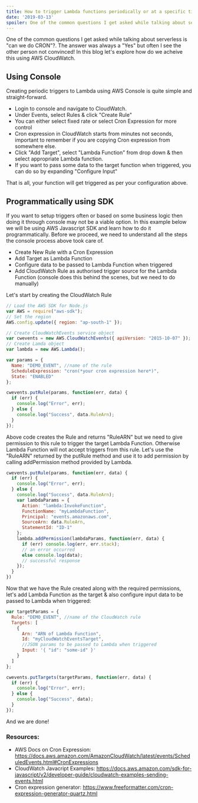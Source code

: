 ```yaml
---
title: How to trigger Lambda functions periodically or at a specific time using CloudWatch
date: '2019-03-13'
spoiler: One of the common questions I get asked while talking about serverless is "can we do Cron"?. The answer was always a "Yes" but often I see the other person not convinced!
---
```

One of the common questions I get asked while talking about serverless is "can we do CRON"?. The answer was always a "Yes" but often I see the other person not convinced! In this blog let's explore how do we acheive this using AWS CloudWatch.

## Using Console

Creating periodic triggers to Lambda using AWS Console is quite simple and straight-forward.

- Login to console and navigate to CloudWatch.
- Under Events, select Rules & click "Create Rule"
- You can either select fixed rate or select Cron Expression for more control
- Cron expression in CloudWatch starts from minutes not seconds, important to remember if you are copying Cron expression from somewhere else.
- Click "Add Target", select "Lambda Function" from drop down & then select appropriate Lambda function.
- If you want to pass some data to the target function when triggered, you can do so by expanding "Configure Input"

That is all, your function will get triggered as per your configuration above.

## Programmatically using SDK

If you want to setup triggers often or based on some business logic then doing it through console may not be a viable option. In this example below we will be using AWS Javascript SDK and learn how to do it programmatically. Before we proceed, we need to understand all the steps the console process above took care of.

- Create New Rule with a Cron Expression
- Add Target as Lambda Function
- Configure data to be passed to Lambda Function when triggered
- Add CloudWatch Rule as authorised trigger source for the Lambda Function (console does this behind the scenes, but we need to do manually)

Let's start by creating the CloudWatch Rule

```javascript
// Load the AWS SDK for Node.js
var AWS = require("aws-sdk");
// Set the region
AWS.config.update({ region: "ap-south-1" });

// Create CloudWatchEvents service object
var cwevents = new AWS.CloudWatchEvents({ apiVersion: "2015-10-07" });
// Create Lamda object
var lambda = new AWS.Lambda();

var params = {
  Name: "DEMO_EVENT", //name of the rule
  ScheduleExpression: "cron(*your cron expression here*)",
  State: "ENABLED"
};

cwevents.putRule(params, function(err, data) {
  if (err) {
    console.log("Error", err);
  } else {
    console.log("Success", data.RuleArn);
  }
});
```

Above code creates the Rule and returns "RuleARN" but we need to give permission to this rule to trigger the target Lambda Function. Otherwise Lambda Function will not accept triggers from this rule. Let's use the "RuleARN" returned by the putRule method and use it to add permission by calling addPermission method provided by Lambda.

```javascript
cwevents.putRule(params, function(err, data) {
  if (err) {
    console.log("Error", err);
  } else {
    console.log("Success", data.RuleArn);
    var lambdaParams = {
      Action: "lambda:InvokeFunction",
      FunctionName: "myLambdaFunction",
      Principal: "events.amazonaws.com",
      SourceArn: data.RuleArn,
      StatementId: "ID-1"
    };
    lambda.addPermission(lambdaParams, function(err, data) {
      if (err) console.log(err, err.stack);
      // an error occurred
      else console.log(data);
      // successful response
    });
  }
})
```

Now that we have the Rule created along with the required permissions, let's add Lambda Function as the target & also configure input data to be passed to Lambda when triggered:

```javascript
var targetParams = {
  Rule: "DEMO_EVENT", //name of the CloudWatch rule
  Targets: [
    {
      Arn: "ARN of Lambda Function",
      Id: "myCloudWatchEventsTarget",
      //JSON params to be passed to Lambda when triggered
      Input: '{ "id": "some-id" }'
    }
  ]
};

cwevents.putTargets(targetParams, function(err, data) {
  if (err) {
    console.log("Error", err);
  } else {
    console.log("Success", data);
  }
});
```

And we are done!

### Resources:
- AWS Docs on Cron Expression:
    https://docs.aws.amazon.com/AmazonCloudWatch/latest/events/ScheduledEvents.html#CronExpressions
- CloudWatch Javacript Examples:
    https://docs.aws.amazon.com/sdk-for-javascript/v2/developer-guide/cloudwatch-examples-sending-events.html
- Cron expression generator:
    https://www.freeformatter.com/cron-expression-generator-quartz.html